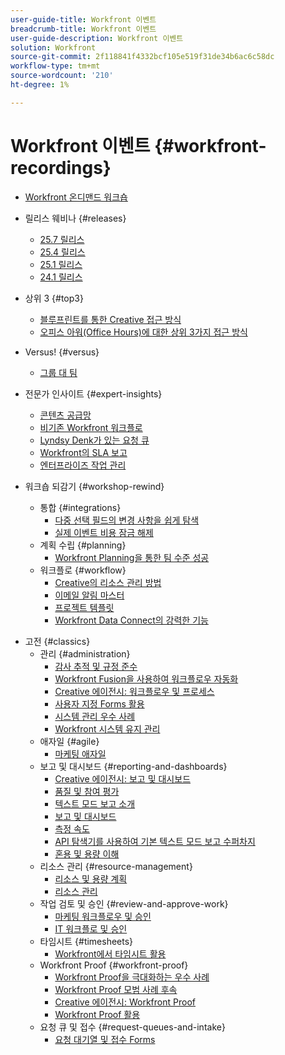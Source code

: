 ```yaml
---
user-guide-title: Workfront 이벤트
breadcrumb-title: Workfront 이벤트
user-guide-description: Workfront 이벤트
solution: Workfront
source-git-commit: 2f118841f4332bcf105e519f31de34b6ac6c58dc
workflow-type: tm+mt
source-wordcount: '210'
ht-degree: 1%

---
```



# Workfront 이벤트 {#workfront-recordings}

+ [Workfront 온디맨드 워크숍](overview.md)

+ 릴리스 웨비나 {#releases}
   + [25.7 릴리스](releases/25-7-release-webinar.md)
   + [25.4 릴리스](releases/25-4-release-webinar.md)
   + [25.1 릴리스](releases/25-1-release-webinar.md)
   + [24.1 릴리스](releases/24-1-release-webinar.md)
+ 상위 3 {#top3}
   + [블루프린트를 통한 Creative 접근 방식](top3/blueprints.md)
   + [오피스 아워(Office Hours)에 대한 상위 3가지 접근 방식](top3/office-hours.md)
+ Versus! {#versus}
   + [그룹 대 팀](versus/groups-vs-teams.md)
+ 전문가 인사이트 {#expert-insights}
   + [콘텐츠 공급망](expert-insights/content-supply-chain.md)
   + [비기존 Workfront 워크플로](expert-insights/non-traditional-workfront-workflows.md)
   + [Lyndsy Denk가 있는 요청 큐](expert-insights/request-queues.md)
   + [Workfront의 SLA 보고](expert-insights/sla-reporting.md)
   + [엔터프라이즈 작업 관리](expert-insights/enterprise-work-management.md)
+ 워크숍 되감기 {#workshop-rewind}
   + 통합 {#integrations}
      + [다중 선택 필드의 변경 사항을 쉽게 탐색](workshop-rewind/integrations/mulit-select-fields.md)
      + [실제 이벤트 비용 잠금 해제](workshop-rewind/integrations/event-costs.md)
   + 계획 수립 {#planning}
      + [Workfront Planning을 통한 팀 수준 성공](workshop-rewind/planning/team-success-workfront-planning.md)
   + 워크플로 {#workflow}
      + [Creative의 리소스 관리 방법](classics/creative-ways-of-managing-resources.md)
      + [이메일 알림 마스터](workshop-rewind/workflow/email-notifications.md)
      + [프로젝트 템플릿](workshop-rewind/workflow/project-templates.md)
      + [Workfront Data Connect의 강력한 기능](workshop-rewind/workflow/data-connect.md)

<!--  + Planning {#planning}
  + Integrations {#integrations}
-->

+ 고전 {#classics}
   + 관리 {#administration}
      + [감사 추적 및 규정 준수](user-groups/audit-trails-and-compliance.md)
      + [Workfront Fusion을 사용하여 워크플로우 자동화](user-groups/automating-workflows-with-workfront-fusion.md)
      + [Creative 에이전시: 워크플로우 및 프로세스](user-groups/creative-agencies-workflows-and-process.md)
      + [사용자 지정 Forms 활용](user-groups/leveraging-custom-forms.md)
      + [시스템 관리 우수 사례](user-groups/system-admin-best-practices.md)
      + [Workfront 시스템 유지 관리](user-groups/workfront-system-maintenance.md)
   + 애자일 {#agile}
      + [마케팅 애자일](user-groups/agile-in-marketing.md)
   + 보고 및 대시보드 {#reporting-and-dashboards}
      + [Creative 에이전시: 보고 및 대시보드](user-groups/creative-agencies-reporting-and-dashboards.md)
      + [품질 및 참여 평가](classics/gauging-quality-and-engagement.md)
      + [텍스트 모드 보고 소개](classics/introduction-to-text-mode-reporting.md)
      + [보고 및 대시보드](user-groups/reporting-and-dashboards.md)
      + [측정 속도](classics/measuring-velocity.md)
      + [API 탐색기를 사용하여 기본 텍스트 모드 보고 수퍼차지](classics/supercharge-basic-text-mode-reporting-using-the-api-explorer.md)
      + [혼용 및 용량 이해](classics/understanding-mix-and-capacity.md)
   + 리소스 관리 {#resource-management}
      + [리소스 및 용량 계획](user-groups/resource-and-capacity-planning.md)
      + [리소스 관리](user-groups/resource-management.md)
   + 작업 검토 및 승인 {#review-and-approve-work}
      + [마케팅 워크플로우 및 승인](user-groups/marketing-workflows-and-approvals.md)
      + [IT 워크플로 및 승인](user-groups/it-workflows-and-approvals.md)
   + 타임시트 {#timesheets}
      + [Workfront에서 타임시트 활용](user-groups/utilizing-timesheets-in-workfront.md)
   + Workfront Proof {#workfront-proof}
      + [Workfront Proof을 극대화하는 우수 사례](classics/best-practices-to-maximize-workfront-proof.md)
      + [Workfront Proof 모범 사례 후속](classics/follow-up-to-workfront-proof-best-practices.md)
      + [Creative 에이전시: Workfront Proof](user-groups/creative-agencies-workfront-proof.md)
      + [Workfront Proof 활용](user-groups/leveraging-workfront-proof.md)
   + 요청 큐 및 접수 {#request-queues-and-intake}
      + [요청 대기열 및 접수 Forms](user-groups/request-queues-and-intake-forms.md)



